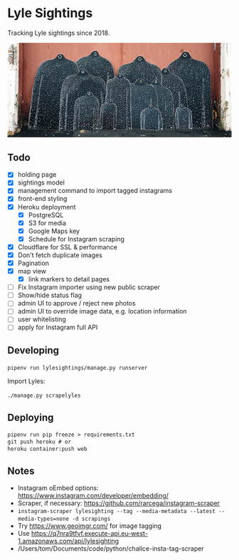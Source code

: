 # Lyle Sightings

Tracking Lyle sightings since 2018.

![Screenshot](lyles.jpg)

## Todo

 - [x] holding page
 - [x] sightings model
 - [x] management command to import tagged instagrams
 - [x] front-end styling
 - [x] Heroku deployment
   - [x] PostgreSQL
   - [x] S3 for media
   - [x] Google Maps key
   - [x] Schedule for Instagram scraping
 - [x] Cloudflare for SSL & performance
 - [x] Don't fetch duplicate images
 - [x] Pagination
 - [x] map view
   - [x] link markers to detail pages
 - [ ] Fix Instagram importer using new public scraper
 - [ ] Show/hide status flag
 - [ ] admin UI to approve / reject new photos
 - [ ] admin UI to override image data, e.g. location information
 - [ ] user whitelisting
 - [ ] apply for Instagram full API

## Developing

`pipenv run lylesightings/manage.py runserver`

Import Lyles:

`./manage.py scrapelyles`

## Deploying

```
pipenv run pip freeze > requirements.txt
git push heroku # or
heroku container:push web
```

## Notes

 - Instagram oEmbed options: https://www.instagram.com/developer/embedding/
 - Scraper, if necessary: https://github.com/rarcega/instagram-scraper
  - `instagram-scraper lylesighting --tag --media-metadata --latest --media-types=none -d scrapings`
 - Try https://www.geoimgr.com/ for image tagging
 - Use https://q7nra9tfvf.execute-api.eu-west-1.amazonaws.com/api/lylesighting
  - /Users/tom/Documents/code/python/chalice-insta-tag-scraper